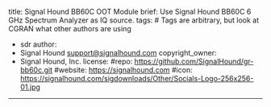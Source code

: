 title: Signal Hound BB60C OOT Module
brief: Use Signal Hound BB60C 6 GHz Spectrum Analyzer as IQ source.
tags: # Tags are arbitrary, but look at CGRAN what other authors are using
  - sdr
author:
  - Signal Hound <support@signalhound.com>
copyright_owner:
  - Signal Hound, Inc.
license:
#repo: https://github.com/SignalHound/gr-bb60c.git
#website: https://signalhound.com
#icon: https://signalhound.com/sigdownloads/Other/Socials-Logo-256x256-01.jpg
---
